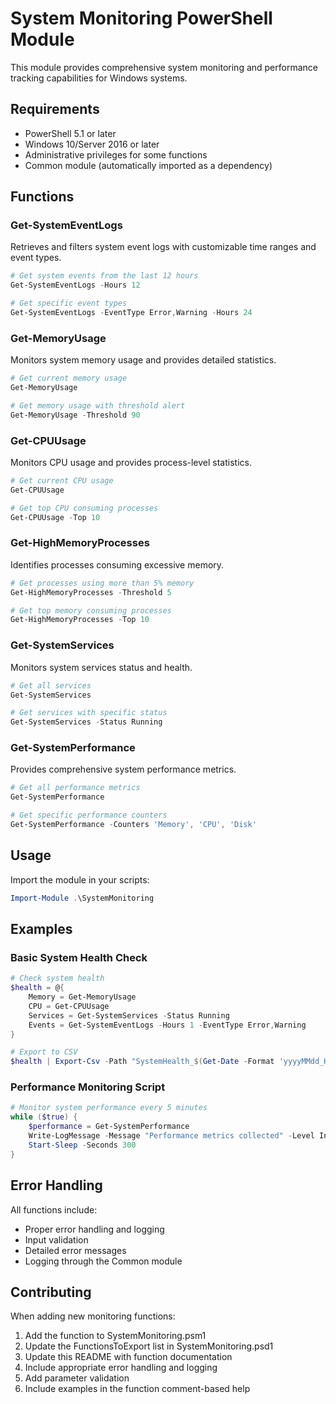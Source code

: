# System Monitoring PowerShell Module

This module provides comprehensive system monitoring and performance tracking capabilities for Windows systems.

## Requirements

- PowerShell 5.1 or later
- Windows 10/Server 2016 or later
- Administrative privileges for some functions
- Common module (automatically imported as a dependency)

## Functions

### Get-SystemEventLogs
Retrieves and filters system event logs with customizable time ranges and event types.

```powershell
# Get system events from the last 12 hours
Get-SystemEventLogs -Hours 12

# Get specific event types
Get-SystemEventLogs -EventType Error,Warning -Hours 24
```

### Get-MemoryUsage
Monitors system memory usage and provides detailed statistics.

```powershell
# Get current memory usage
Get-MemoryUsage

# Get memory usage with threshold alert
Get-MemoryUsage -Threshold 90
```

### Get-CPUUsage
Monitors CPU usage and provides process-level statistics.

```powershell
# Get current CPU usage
Get-CPUUsage

# Get top CPU consuming processes
Get-CPUUsage -Top 10
```

### Get-HighMemoryProcesses
Identifies processes consuming excessive memory.

```powershell
# Get processes using more than 5% memory
Get-HighMemoryProcesses -Threshold 5

# Get top memory consuming processes
Get-HighMemoryProcesses -Top 10
```

### Get-SystemServices
Monitors system services status and health.

```powershell
# Get all services
Get-SystemServices

# Get services with specific status
Get-SystemServices -Status Running
```

### Get-SystemPerformance
Provides comprehensive system performance metrics.

```powershell
# Get all performance metrics
Get-SystemPerformance

# Get specific performance counters
Get-SystemPerformance -Counters 'Memory', 'CPU', 'Disk'
```

## Usage

Import the module in your scripts:

```powershell
Import-Module .\SystemMonitoring
```

## Examples

### Basic System Health Check
```powershell
# Check system health
$health = @{
    Memory = Get-MemoryUsage
    CPU = Get-CPUUsage
    Services = Get-SystemServices -Status Running
    Events = Get-SystemEventLogs -Hours 1 -EventType Error,Warning
}

# Export to CSV
$health | Export-Csv -Path "SystemHealth_$(Get-Date -Format 'yyyyMMdd_HHmmss').csv"
```

### Performance Monitoring Script
```powershell
# Monitor system performance every 5 minutes
while ($true) {
    $performance = Get-SystemPerformance
    Write-LogMessage -Message "Performance metrics collected" -Level Info
    Start-Sleep -Seconds 300
}
```

## Error Handling

All functions include:
- Proper error handling and logging
- Input validation
- Detailed error messages
- Logging through the Common module

## Contributing

When adding new monitoring functions:
1. Add the function to SystemMonitoring.psm1
2. Update the FunctionsToExport list in SystemMonitoring.psd1
3. Update this README with function documentation
4. Include appropriate error handling and logging
5. Add parameter validation
6. Include examples in the function comment-based help 